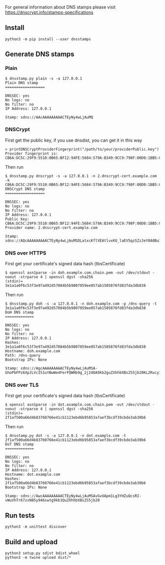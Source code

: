 
For general information about DNS stamps please visit https://dnscrypt.info/stamps-specifications

## Install

    python3 -m pip install --user dnsstamps


## Generate DNS stamps

### Plain

    $ dnsstamp.py plain -s -a 127.0.0.1
    Plain DNS stamp
    ==================
    
    DNSSEC: yes
    No logs: no
    No filter: no
    IP Address: 127.0.0.1
    
    Stamp: sdns://AAcAAAAAAAAACTEyNy4wLjAuMQ


### DNSCrypt

First get the public key, if you use dnsdist, you can get it in this way  

    > printDNSCryptProviderFingerprint("/path/to/your/providerPublic.key")
    Provider fingerprint is: CB6A:DC5C:29F9:5510:0B65:BF12:94FE:5684:579A:B349:9CC9:798F:00D0:1BB5:C1A9:A2C7

Then run

    $ dnsstamp.py dnscrypt -s -a 127.0.0.1 -n 2.dnscrypt-cert.example.com -k CB6A:DC5C:29F9:5510:0B65:BF12:94FE:5684:579A:B349:9CC9:798F:00D0:1BB5:C1A9:A2C7
    DNSCrypt DNS stamp
    ==================
    
    DNSSEC: yes
    No logs: no
    No filter: no
    IP Address: 127.0.0.1
    Public key: CB6A:DC5C:29F9:5510:0B65:BF12:94FE:5684:579A:B349:9CC9:798F:00D0:1BB5:C1A9:A2C7
    Provider name: 2.dnscrypt-cert.example.com
    
    Stamp: sdns://AQcAAAAAAAAACTEyNy4wLjAuMSDLatxcKflVEAtlvxKU_laEV5qzSZzJeY8A0Bu1wamixxsyLmRuc2NyeXB0LWNlcnQuZXhhbXBsZS5jb20


### DNS over HTTPS

First get your certificate's signed data hash (tbsCertificate)

    $ openssl asn1parse -in doh.example.com.chain.pem -out /dev/stdout -noout -strparse 4 | openssl dgst -sha256
    (stdin)= 3e1a1a0f6c53f3e97a492d57084b5b9807059ee057ab1505876fd83fda3db838

Then run

    $ dnsstamp.py doh -s -a 127.0.0.1 -n doh.example.com -p /dns-query -t 3e1a1a0f6c53f3e97a492d57084b5b9807059ee057ab1505876fd83fda3db838
    DoH DNS stamp
    =============
    
    DNSSEC: yes
    No logs: no
    No filter: no
    IP Address: 127.0.0.1
    Hashes: 3e1a1a0f6c53f3e97a492d57084b5b9807059ee057ab1505876fd83fda3db838
    Hostname: doh.example.com
    Path: /dns-query
    Bootstrap IPs: None
    
    Stamp: sdns://AgcAAAAAAAAACTEyNy4wLjAuMSA-GhoPbFPz6XpJLVcIS1uYBwWe4FerFQWHb9g_2j24OA9kb2guZXhhbXBsZS5jb20KL2Rucy1xdWVyeQ


### DNS over TLS

First get your certificate's signed data hash (tbsCertificate)

    $ openssl asn1parse -in dot.example.com.chain.pem -out /dev/stdout -noout -strparse 4 | openssl dgst -sha256
    (stdin)= 2f1af500a66d4b83760766e41cb1123ebd6b95853afaef3bcdf39cbde3ab30b6

Then run

    $ dnsstamp.py dot -s -a 127.0.0.1 -n dot.example.com -t 2f1af500a66d4b83760766e41cb1123ebd6b95853afaef3bcdf39cbde3ab30b6
    DoT DNS stamp
    =============
    
    DNSSEC: yes
    No logs: no
    No filter: no
    IP Address: 127.0.0.1
    Hostname: dot.example.com
    Hashes: 2f1af500a66d4b83760766e41cb1123ebd6b95853afaef3bcdf39cbde3ab30b6
    Bootstrap IPs: None
    
    Stamp: sdns://AwcAAAAAAAAACTEyNy4wLjAuMSAvGvUApm1Lg3YHZuQcsRI-vWuVhTr67zvN85y946swtg9kb3QuZXhhbXBsZS5jb20


## Run tests

    python3 -m unittest discover


## Build and upload
    
    python3 setup.py sdist bdist_wheel
    python3 -m twine upload dist/*


